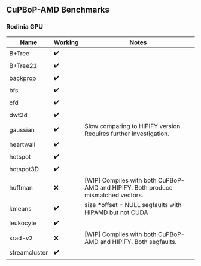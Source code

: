 ## CuPBoP-AMD Benchmarks

### Rodinia GPU

| Name | Working | Notes |
| ---- | ------- | ----- |
| B+Tree | :heavy_check_mark: ||
| B+Tree21 | :heavy_check_mark: ||
| backprop | :heavy_check_mark: ||
| bfs | :heavy_check_mark: ||
| cfd | :heavy_check_mark: ||
| dwt2d | :heavy_check_mark: ||
| gaussian | :heavy_check_mark: | Slow comparing to HIPIFY version. Requires further investigation. |
| heartwall | :heavy_check_mark: ||
| hotspot | :heavy_check_mark: ||
| hotspot3D | :heavy_check_mark: ||
| huffman | :x: | [WIP] Compiles with both CuPBoP-AMD and HIPIFY. Both produce mismatched vectors. |
| kmeans | :heavy_check_mark: | size *offset = NULL segfaults with HIPAMD but not CUDA |
| leukocyte | :heavy_check_mark: ||
| srad-v2 | :x: | [WIP] Compiles with both CuPBoP-AMD and HIPIFY. Both segfaults. |
| streamcluster | :heavy_check_mark: ||
